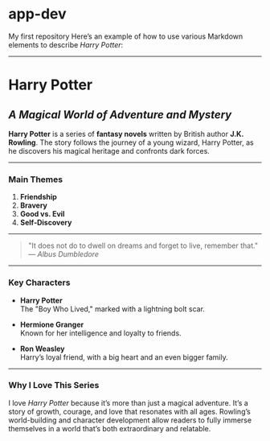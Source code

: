 # app-dev
My first repository
Here’s an example of how to use various Markdown elements to describe *Harry Potter*:

---

# **Harry Potter**

## *A Magical World of Adventure and Mystery*

**Harry Potter** is a series of **fantasy novels** written by British author **J.K. Rowling**. The story follows the journey of a young wizard, Harry Potter, as he discovers his magical heritage and confronts dark forces.

---

### **Main Themes**

1. **Friendship**
2. **Bravery**
3. **Good vs. Evil**
4. **Self-Discovery**

---

> "It does not do to dwell on dreams and forget to live, remember that."  
> — *Albus Dumbledore*

---

### **Key Characters**

- **Harry Potter**  
  The "Boy Who Lived," marked with a lightning bolt scar.

- **Hermione Granger**  
  Known for her intelligence and loyalty to friends.

- **Ron Weasley**  
  Harry’s loyal friend, with a big heart and an even bigger family.

---

### **Why I Love This Series**

I love *Harry Potter* because it’s more than just a magical adventure. It’s a story of growth, courage, and love that resonates with all ages. Rowling’s world-building and character development allow readers to fully immerse themselves in a world that’s both extraordinary and relatable.

